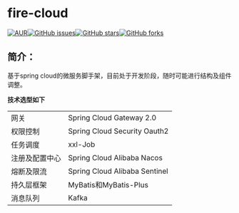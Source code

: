 # fire-cloud

[![AUR](https://img.shields.io/badge/license-Apache%20License%202.0-blue.svg)](https://github.com/zuihou/zuihou-admin-cloud/blob/master/LICENSE)[![GitHub issues](https://img.shields.io/github/issues/beifei1/fire-cloud?style=plastic)](https://github.com/beifei1/fire-cloud/issues)[![GitHub stars](https://img.shields.io/github/stars/beifei1/fire-cloud)](https://github.com/beifei1/fire-cloud/stargazers)[![GitHub forks](https://img.shields.io/github/forks/beifei1/fire-cloud)](https://github.com/beifei1/fire-cloud/network)


## 简介：

基于spring cloud的微服务脚手架，目前处于开发阶段，随时可能进行结构及组件调整。

**技术选型如下**

|                |                               |
| -------------- | ----------------------------- |
| 网关           | Spring Cloud Gateway 2.0      |
| 权限控制       | Spring Cloud Security Oauth2  |
| 任务调度       | xxl-Job                       |
| 注册及配置中心 | Spring Cloud Alibaba Nacos    |
| 熔断及限流     | Spring Cloud Alibaba Sentinel |
| 持久层框架     | MyBatis和MyBatis-Plus         |
| 消息队列       | Kafka                         |

